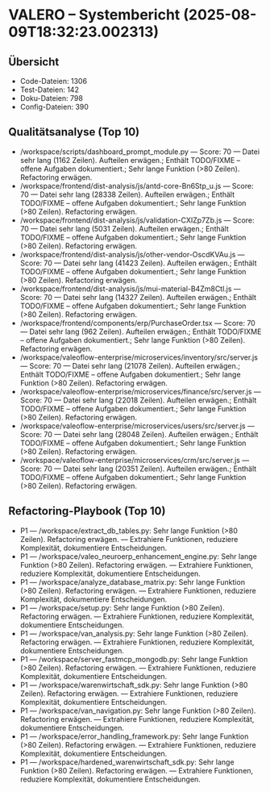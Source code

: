 # VALERO – Systembericht (2025-08-09T18:32:23.002313)

## Übersicht
- Code-Dateien: 1306
- Test-Dateien: 142
- Doku-Dateien: 798
- Config-Dateien: 390

## Qualitätsanalyse (Top 10)
- /workspace/scripts/dashboard_prompt_module.py — Score: 70 — Datei sehr lang (1162 Zeilen). Aufteilen erwägen.; Enthält TODO/FIXME – offene Aufgaben dokumentiert.; Sehr lange Funktion (>80 Zeilen). Refactoring erwägen.
- /workspace/frontend/dist-analysis/js/antd-core-Bn6Stp_u.js — Score: 70 — Datei sehr lang (28338 Zeilen). Aufteilen erwägen.; Enthält TODO/FIXME – offene Aufgaben dokumentiert.; Sehr lange Funktion (>80 Zeilen). Refactoring erwägen.
- /workspace/frontend/dist-analysis/js/validation-CXIZp7Zb.js — Score: 70 — Datei sehr lang (5031 Zeilen). Aufteilen erwägen.; Enthält TODO/FIXME – offene Aufgaben dokumentiert.; Sehr lange Funktion (>80 Zeilen). Refactoring erwägen.
- /workspace/frontend/dist-analysis/js/other-vendor-OscdKVAu.js — Score: 70 — Datei sehr lang (41423 Zeilen). Aufteilen erwägen.; Enthält TODO/FIXME – offene Aufgaben dokumentiert.; Sehr lange Funktion (>80 Zeilen). Refactoring erwägen.
- /workspace/frontend/dist-analysis/js/mui-material-B4Zm8Ctl.js — Score: 70 — Datei sehr lang (14327 Zeilen). Aufteilen erwägen.; Enthält TODO/FIXME – offene Aufgaben dokumentiert.; Sehr lange Funktion (>80 Zeilen). Refactoring erwägen.
- /workspace/frontend/components/erp/PurchaseOrder.tsx — Score: 70 — Datei sehr lang (962 Zeilen). Aufteilen erwägen.; Enthält TODO/FIXME – offene Aufgaben dokumentiert.; Sehr lange Funktion (>80 Zeilen). Refactoring erwägen.
- /workspace/valeoflow-enterprise/microservices/inventory/src/server.js — Score: 70 — Datei sehr lang (21078 Zeilen). Aufteilen erwägen.; Enthält TODO/FIXME – offene Aufgaben dokumentiert.; Sehr lange Funktion (>80 Zeilen). Refactoring erwägen.
- /workspace/valeoflow-enterprise/microservices/finance/src/server.js — Score: 70 — Datei sehr lang (22018 Zeilen). Aufteilen erwägen.; Enthält TODO/FIXME – offene Aufgaben dokumentiert.; Sehr lange Funktion (>80 Zeilen). Refactoring erwägen.
- /workspace/valeoflow-enterprise/microservices/users/src/server.js — Score: 70 — Datei sehr lang (28048 Zeilen). Aufteilen erwägen.; Enthält TODO/FIXME – offene Aufgaben dokumentiert.; Sehr lange Funktion (>80 Zeilen). Refactoring erwägen.
- /workspace/valeoflow-enterprise/microservices/crm/src/server.js — Score: 70 — Datei sehr lang (20351 Zeilen). Aufteilen erwägen.; Enthält TODO/FIXME – offene Aufgaben dokumentiert.; Sehr lange Funktion (>80 Zeilen). Refactoring erwägen.

## Refactoring-Playbook (Top 10)
- P1 — /workspace/extract_db_tables.py: Sehr lange Funktion (>80 Zeilen). Refactoring erwägen. — Extrahiere Funktionen, reduziere Komplexität, dokumentiere Entscheidungen.
- P1 — /workspace/valeo_neuroerp_enhancement_engine.py: Sehr lange Funktion (>80 Zeilen). Refactoring erwägen. — Extrahiere Funktionen, reduziere Komplexität, dokumentiere Entscheidungen.
- P1 — /workspace/analyze_database_matrix.py: Sehr lange Funktion (>80 Zeilen). Refactoring erwägen. — Extrahiere Funktionen, reduziere Komplexität, dokumentiere Entscheidungen.
- P1 — /workspace/setup.py: Sehr lange Funktion (>80 Zeilen). Refactoring erwägen. — Extrahiere Funktionen, reduziere Komplexität, dokumentiere Entscheidungen.
- P1 — /workspace/van_analysis.py: Sehr lange Funktion (>80 Zeilen). Refactoring erwägen. — Extrahiere Funktionen, reduziere Komplexität, dokumentiere Entscheidungen.
- P1 — /workspace/server_fastmcp_mongodb.py: Sehr lange Funktion (>80 Zeilen). Refactoring erwägen. — Extrahiere Funktionen, reduziere Komplexität, dokumentiere Entscheidungen.
- P1 — /workspace/warenwirtschaft_sdk.py: Sehr lange Funktion (>80 Zeilen). Refactoring erwägen. — Extrahiere Funktionen, reduziere Komplexität, dokumentiere Entscheidungen.
- P1 — /workspace/van_navigation.py: Sehr lange Funktion (>80 Zeilen). Refactoring erwägen. — Extrahiere Funktionen, reduziere Komplexität, dokumentiere Entscheidungen.
- P1 — /workspace/error_handling_framework.py: Sehr lange Funktion (>80 Zeilen). Refactoring erwägen. — Extrahiere Funktionen, reduziere Komplexität, dokumentiere Entscheidungen.
- P1 — /workspace/hardened_warenwirtschaft_sdk.py: Sehr lange Funktion (>80 Zeilen). Refactoring erwägen. — Extrahiere Funktionen, reduziere Komplexität, dokumentiere Entscheidungen.